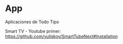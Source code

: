 # App
Aplicaciones de Todo Tipo 


Smart TV - Youtube primer:
https://github.com/yuliskov/SmartTubeNext#Installation
